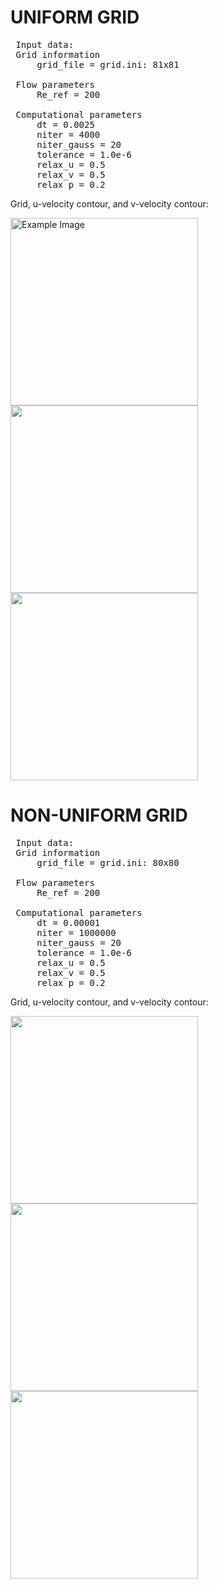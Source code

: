 <!DOCTYPE html>
<html>
<body>

<h1>UNIFORM GRID</h1>

 <pre>
 Input data:
 Grid information
     grid_file = grid.ini: 81x81  
 
 Flow parameters
     Re_ref = 200         
 
 Computational parameters
     dt = 0.0025       
     niter = 4000        
     niter_gauss = 20          
     tolerance = 1.0e-6      
     relax_u = 0.5         
     relax_v = 0.5         
     relax_p = 0.2  
</pre>

<p>Grid, u-velocity contour, and v-velocity contour:</p>
<div class="image-container">
    <img src="https://github.com/user-attachments/assets/3a9465e3-da26-4601-8c6f-fcf5a55ffd2c" width="300" alt="Example Image">
    <img src="https://github.com/user-attachments/assets/fe04c502-a444-4ad2-aa31-05708f157584" width="300">
    <img src="https://github.com/user-attachments/assets/336c4aee-b8ec-4d01-bbf9-f484525aa636" width="300">
</div>


<h1>NON-UNIFORM GRID</h1>

<pre>
 Input data:
 Grid information
     grid_file = grid.ini: 80x80  
 
 Flow parameters
     Re_ref = 200         
 
 Computational parameters
     dt = 0.00001     
     niter = 1000000     
     niter_gauss = 20          
     tolerance = 1.0e-6      
     relax_u = 0.5         
     relax_v = 0.5         
     relax_p = 0.2 
</pre>

<p>Grid, u-velocity contour, and v-velocity contour:</p>
<div class="image-container">
    <img src="https://github.com/user-attachments/assets/f6951ed0-61a8-4a3f-a650-13da77cbca8a" width="300">
    <img src="https://github.com/user-attachments/assets/f16717cb-2194-427a-b1fe-ef2761622ac8" width="300">
    <img src="https://github.com/user-attachments/assets/a96179e3-ab33-4920-af22-749626a1dcc7" width="300">
</div>
